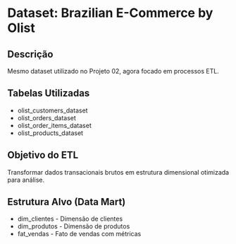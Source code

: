 # Dataset: Brazilian E-Commerce by Olist

## Descrição
Mesmo dataset utilizado no Projeto 02, agora focado em processos ETL.

## Tabelas Utilizadas
- olist_customers_dataset
- olist_orders_dataset  
- olist_order_items_dataset
- olist_products_dataset

## Objetivo do ETL
Transformar dados transacionais brutos em estrutura dimensional otimizada para análise.

## Estrutura Alvo (Data Mart)
- dim_clientes - Dimensão de clientes
- dim_produtos - Dimensão de produtos
- fat_vendas - Fato de vendas com métricas

